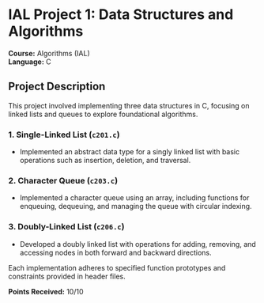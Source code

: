 # IAL Project 1: Data Structures and Algorithms

**Course:** Algorithms (IAL)  
**Language:** C  

## Project Description
This project involved implementing three data structures in C, focusing on linked lists and queues to explore foundational algorithms.

### 1. **Single-Linked List (`c201.c`)**
   - Implemented an abstract data type for a singly linked list with basic operations such as insertion, deletion, and traversal.

### 2. **Character Queue (`c203.c`)**
   - Implemented a character queue using an array, including functions for enqueuing, dequeuing, and managing the queue with circular indexing.

### 3. **Doubly-Linked List (`c206.c`)**
   - Developed a doubly linked list with operations for adding, removing, and accessing nodes in both forward and backward directions.

Each implementation adheres to specified function prototypes and constraints provided in header files.

**Points Received:** 10/10 